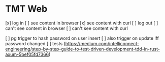 # TMT Web

[x] log in
[ ] see content in browser
[x] see content with curl
[ ] log out
[ ] can't see content in browser
[ ] can't see content with curl

[ ] pg trigger to hash password on user insert
  [ ] also trigger on update iff password changed
[ ] tests (https://medium.com/intelliconnect-engineering/step-by-step-guide-to-test-driven-development-tdd-in-rust-axum-5bef05fd7366)
